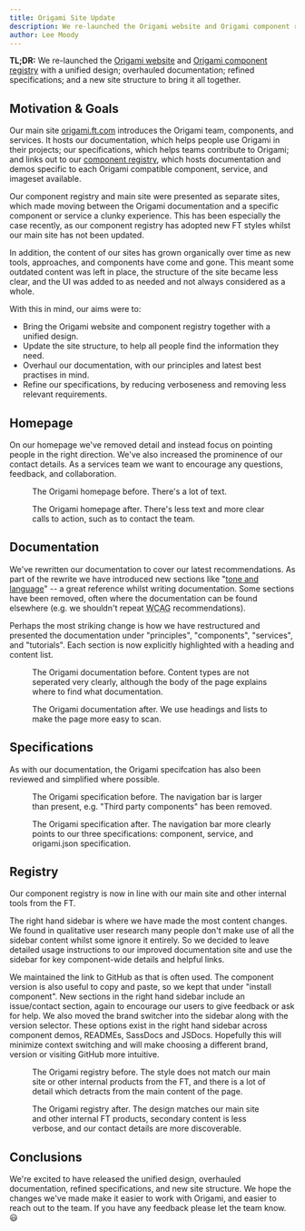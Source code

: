 ```yaml
---
title: Origami Site Update
description: We re-launched the Origami website and Origami component registry.
author: Lee Moody
---
```


**TL;DR:** We re-launched the [Origami website](https://origami.ft.com/) and [Origami component registry](https://registry.origami.ft.com/components) with a unified design; overhauled documentation; refined specifications; and a new site structure to bring it all together.

## Motivation &amp; Goals

Our main site [origami.ft.com](https://origami.ft.com/) introduces the Origami team, components, and services. It hosts our documentation, which helps people use Origami in their projects; our specifications, which helps teams contribute to Origami; and links out to our [component registry](https://registry.origami.ft.com/components), which hosts documentation and demos specific to each Origami compatible component, service, and imageset available.

Our component registry and main site were presented as separate sites, which made moving between the Origami documentation and a specific component or service a clunky experience. This has been especially the case recently, as our component registry has adopted new FT styles whilst our main site has not been updated.

In addition, the content of our sites has grown organically over time as new tools, approaches, and components have come and gone. This meant some outdated content was left in place, the structure of the site became less clear, and the UI was added to as needed and not always considered as a whole.

With this in mind, our aims were to:
- Bring the Origami website and component registry together with a unified design.
- Update the site structure, to help all people find the information they need.
- Overhaul our documentation, with our principles and latest best practises in mind.
- Refine our specifications, by reducing verboseness and removing less relevant requirements.

## Homepage

On our homepage we've removed detail and instead focus on pointing people in the right direction. We've also increased the prominence of our contact details. As a services team we want to encourage any questions, feedback, and collaboration.

<figure>
    <img alt="" src="https://www.ft.com/__origami/service/image/v2/images/raw/https://origami.ft.com/assets/images/2019-03-11-site-update/home-before.png?source=origami&width=620" />
    <figcaption class="o-typography-caption">The Origami homepage before. There's a lot of text.</figcaption>
</figure>
<figure>
    <img alt="" src="https://www.ft.com/__origami/service/image/v2/images/raw/https://origami.ft.com/assets/images/2019-03-11-site-update/home-after.png?source=origami&width=620" />
    <figcaption class="o-typography-caption">The Origami homepage after. There's less text and more clear calls to action, such as to contact the team.</figcaption>
</figure>

## Documentation

We've rewritten our documentation to cover our latest recommendations. As part of the rewrite we have introduced new sections like "[tone and language](/docs/principles/tone-and-language/)" -- a great reference whilst writing documentation. Some sections have been removed, often where the documentation can be found elsewhere (e.g. we shouldn't repeat <abbr title="Web Content Accessibility Guidelines">WCAG</abbr> recommendations).

Perhaps the most striking change is how we have restructured and presented the documentation under "principles", "components", "services", and "tutorials". Each section is now explicitly highlighted with a heading and content list.

<figure>
    <img alt="" src="https://www.ft.com/__origami/service/image/v2/images/raw/https://origami.ft.com/assets/images/2019-03-11-site-update/docs-before.png?source=origami&width=620" />
    <figcaption class="o-typography-caption">The Origami documentation before. Content types are not seperated very clearly, although the body of the page explains where to find what documentation.</figcaption>
</figure>
<figure>
    <img alt="" src="https://www.ft.com/__origami/service/image/v2/images/raw/https://origami.ft.com/assets/images/2019-03-11-site-update/docs-after.png?source=origami&width=620" />
    <figcaption class="o-typography-caption">The Origami documentation after. We use headings and lists to make the page more easy to scan.</figcaption>
</figure>

## Specifications

As with our documentation, the Origami specifcation has also been reviewed and simplified where possible.

<figure>
    <img alt="" src="https://www.ft.com/__origami/service/image/v2/images/raw/https://origami.ft.com/assets/images/2019-03-11-site-update/specs-before.png?source=origami&width=620" />
    <figcaption class="o-typography-caption">The Origami specification before. The navigation bar is larger than present, e.g. "Third party components" has been removed.</figcaption>
</figure>
<figure>
    <img alt="" src="https://www.ft.com/__origami/service/image/v2/images/raw/https://origami.ft.com/assets/images/2019-03-11-site-update/specs-after.png?source=origami&width=620" />
    <figcaption class="o-typography-caption">The Origami specification after. The navigation bar more clearly points to our three specifications: component, service, and origami.json specification.</figcaption>
</figure>

## Registry

Our component registry is now in line with our main site and other internal tools from the FT.

The right hand sidebar is where we have made the most content changes. We found in qualitative user research many people don't make use of all the sidebar content whilst some ignore it entirely. So we decided to leave detailed usage instructions to our improved documentation site and use the sidebar for key component-wide details and helpful links.

We maintained the link to GitHub as that is often used. The component version is also useful to copy and paste, so we kept that under "install component". New sections in the right hand sidebar include an issue/contact section, again to encourage our users to give feedback or ask for help. We also moved the brand switcher into the sidebar along with the version selector. These options exist in the right hand sidebar across component demos, READMEs, SassDocs and JSDocs. Hopefully this will minimize context switching and will make choosing a different brand, version or visiting GitHub more intuitive.

<figure>
    <img alt="" src="https://www.ft.com/__origami/service/image/v2/images/raw/https://origami.ft.com/assets/images/2019-03-11-site-update/registry-before.png?source=origami&width=620" />
    <figcaption class="o-typography-caption">The Origami registry before. The style does not match our main site or other internal products from the FT, and there is a lot of detail which detracts from the main content of the page.</figcaption>
</figure>
<figure>
    <img alt="" src="https://www.ft.com/__origami/service/image/v2/images/raw/https://origami.ft.com/assets/images/2019-03-11-site-update/registry-after.png?source=origami&width=620" />
    <figcaption class="o-typography-caption">The Origami registry after. The design matches our main site and other internal FT products, secondary content is less verbose, and our contact details are more discoverable.</figcaption>
</figure>

## Conclusions

We're excited to have released the unified design, overhauled documentation, refined specifications, and new site structure. We hope the changes we've made make it easier to work with Origami, and easier to reach out to the team. If you have any feedback please let the team know. &#x1F603;
